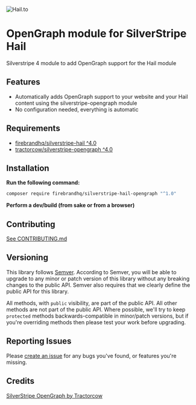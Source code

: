 ![Hail.to](http://d2u4q3iydaupsp.cloudfront.net/DNNXD3MEHs9wpHy4EU4H3DrQsDLUwehZuKd9lnKl0Sl4eyQG7nkN3uHnzp0VxsyESluvGMZ3ToChh28AGbNWuMMsBac88G3ujrZz1xdrzSKAgfqczlzksYagE2wiEEVO "hail.to")

# OpenGraph module for SilverStripe Hail

Silverstripe 4 module to add OpenGraph support for the Hail module 

## Features

* Automatically adds OpenGraph support to your website and your Hail content using the silverstripe-opengraph module
* No configuration needed, everything is automatic

## Requirements

* [firebrandhq/silverstripe-hail ^4.0](https://github.com/firebrandhq/silverstripe-hail)
* [tractorcow/silverstripe-opengraph ^4.0](https://github.com/tractorcow/silverstripe-opengraph)

## Installation

**Run the following command:**

```sh
composer require firebrandhq/silverstripe-hail-opengraph "^1.0"
```

**Perform a dev/build (from sake or from a browser)**

## Contributing

[See CONTRIBUTING.md](CONTRIBUTING.md)

## Versioning

This library follows [Semver](http://semver.org). According to Semver, you will be able to upgrade to any minor or patch version of this library without any breaking changes to the public API. Semver also requires that we clearly define the public API for this library.

All methods, with `public` visibility, are part of the public API. All other methods are not part of the public API. Where possible, we'll try to keep `protected` methods backwards-compatible in minor/patch versions, but if you're overriding methods then please test your work before upgrading.

## Reporting Issues

Please [create an issue](https://github.com/firebrandhq/silverstripe-hail/issues) for any bugs you've found, or features you're missing.  

## Credits

[SilverStripe OpenGraph by Tractorcow](https://github.com/tractorcow/silverstripe-opengraph)